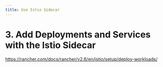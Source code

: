 ```yaml
---
title: Use Istio Sidecar
---
```


# 3. Add Deployments and Services with the Istio Sidecar

https://rancher.com/docs/rancher/v2.6/en/istio/setup/deploy-workloads/